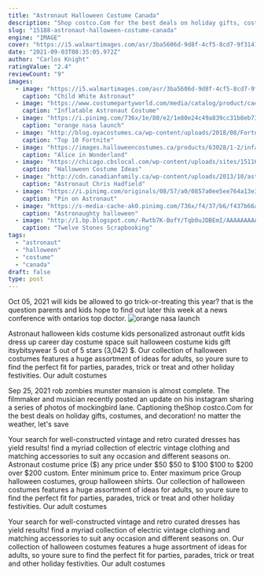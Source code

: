 ```yaml
---
title: "Astronaut Halloween Costume Canada"
description: "Shop costco.Com for the best deals on holiday gifts, costumes, and decoration! no matter the weather, let's save"
slug: "15188-astronaut-halloween-costume-canada"
engine: "IMAGE"
cover: "https://i5.walmartimages.com/asr/3ba5606d-9d8f-4cf5-8cd7-9f3141f9ae4a_1.ba7a54f010bcfa06d130d879a8220404.jpeg"
date: "2021-09-03T08:35:05.972Z"
author: "Carlos Knight"
ratingValue: "2.4"
reviewCount: "9"
images:
  - image: "https://i5.walmartimages.com/asr/3ba5606d-9d8f-4cf5-8cd7-9f3141f9ae4a_1.ba7a54f010bcfa06d130d879a8220404.jpeg"
    caption: "Child White Astronaut"
  - image: "https://www.costumepartyworld.com/media/catalog/product/cache/36/image/650x/040ec09b1e35df139433887a97daa66f/5/4/54139-4.jpg"
    caption: "Inflatable Astronaut Costume"
  - image: "https://i.pinimg.com/736x/1e/80/e2/1e80e24c49a839cc31b8eb7304da27e4--space-suits-the-evolution.jpg"
    caption: "orange nasa launch"
  - image: "http://blog.oyacostumes.ca/wp-content/uploads/2018/08/Fortnite-09.jpg"
    caption: "Top 10 Fortnite"
  - image: "https://images.halloweencostumes.ca/products/63028/1-2/infant-wonderland-alice-costume.jpg"
    caption: "Alice in Wonderland"
  - image: "https://chicago.cbslocal.com/wp-content/uploads/sites/15116062/2013/09/10-whatever-you-find-around-the-house.jpg?w=508&h=1&crop=1"
    caption: "Halloween Costume Ideas"
  - image: "http://cdn.canadianfamily.ca/wp-content/uploads/2013/10/astronaut-flatten.jpg"
    caption: "Astronaut Chris Hadfield"
  - image: "https://i.pinimg.com/originals/08/57/a0/0857a0ee5ee764a13e339c8f155ce307.jpg"
    caption: "Pin on Astronaut"
  - image: "https://s-media-cache-ak0.pinimg.com/736x/f4/37/b6/f437b66abe25697b091ed8a667deab20.jpg"
    caption: "Astronaughty halloween"
  - image: "http://1.bp.blogspot.com/-Rwtb7K-BofY/Tqb0uJDBEmI/AAAAAAAAAYM/RpG9pO3QstY/s1600/088.JPG"
    caption: "Twelve Stones Scrapbooking"
tags:
  - "astronaut"
  - "halloween"
  - "costume"
  - "canada"
draft: false
type: post
---
```


Oct 05, 2021 will kids be allowed to go trick-or-treating this year? that is the question parents and kids hope to find out later this week at a news conference with ontarios top doctor.
![orange nasa launch](https://i.pinimg.com/736x/1e/80/e2/1e80e24c49a839cc31b8eb7304da27e4--space-suits-the-evolution.jpg "orange nasa launch")

Astronaut halloween kids costume kids personalized astronaut outfit kids dress up career day costume space suit halloween costume kids gift itsybitsywear 5 out of 5 stars (3,042) $. Our collection of halloween costumes features a huge assortment of ideas for adults, so youre sure to find the perfect fit for parties, parades, trick or treat and other holiday festivities. Our adult costumes
<!--inArticleAds-->

<!--galleryOne-->

Sep 25, 2021 rob zombies munster mansion is almost complete. The filmmaker and musician recently posted an update on his instagram sharing a series of photos of mockingbird lane. Captioning theShop costco.Com for the best deals on holiday gifts, costumes, and decoration! no matter the weather, let's save
<!--inArticleAds-->

<!--galleryTwo-->

Your search for well-constructed vintage and retro curated dresses has yield results! find a myriad collection of electric vintage clothing and matching accessories to suit any occasion and different seasons on. Astronaut costume price ($) any price under $50 $50 to $100 $100 to $200 over $200 custom. Enter minimum price to. Enter maximum price  Group halloween costumes, group halloween shirts. Our collection of halloween costumes features a huge assortment of ideas for adults, so youre sure to find the perfect fit for parties, parades, trick or treat and other holiday festivities. Our adult costumes
<!--galleryThree-->

Your search for well-constructed vintage and retro curated dresses has yield results! find a myriad collection of electric vintage clothing and matching accessories to suit any occasion and different seasons on. Our collection of halloween costumes features a huge assortment of ideas for adults, so youre sure to find the perfect fit for parties, parades, trick or treat and other holiday festivities. Our adult costumes
